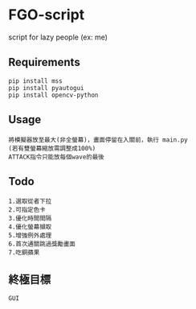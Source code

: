 # FGO-script

script for lazy people (ex: me)

## Requirements

```
pip install mss
pip install pyautogui
pip install opencv-python
```

## Usage

```
將模擬器放至最大(非全螢幕)，畫面停留在入關前，執行 main.py
(若有雙螢幕縮放需調整成100%)
ATTACK指令只能放每個wave的最後
```

## Todo

```
1.選取從者下拉
2.可指定色卡
3.優化時間間隔
4.優化螢幕擷取
5.增強例外處理
6.首次通關跳過獎勵畫面
7.吃銅蘋果
```

## 終極目標

```
GUI
```
